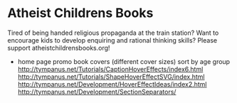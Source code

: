 # Atheist Childrens Books

Tired of being handed religious propaganda at the train station? 
Want to encourage kids to develop enquiring and rational thinking skills?
Please support atheistchildrensbooks.org!


- home page
promo book covers (different cover sizes)
sort by age group
http://tympanus.net/Tutorials/CaptionHoverEffects/index6.html
http://tympanus.net/Tutorials/ShapeHoverEffectSVG/index.html
http://tympanus.net/Development/HoverEffectIdeas/index2.html
http://tympanus.net/Development/SectionSeparators/